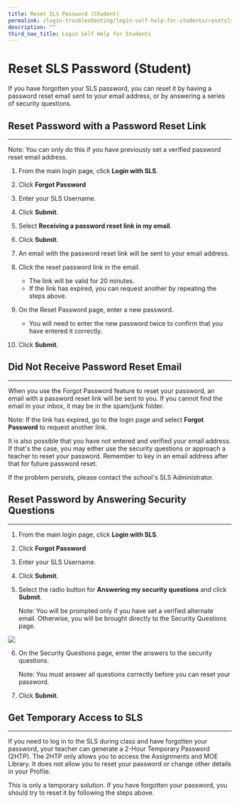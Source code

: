 ```yaml
---
title: Reset SLS Password (Student)
permalink: /login-troubleshooting/login-self-help-for-students/resetslspassword/
description: ""
third_nav_title: Login Self Help for Students
---
```

Reset SLS Password (Student)
===================

 If you have forgotten your SLS password, you can reset it by having a password reset email sent to your email address, or by answering a series of security questions.

 Reset Password with a Password Reset Link
----------------------------------

---

 Note: You can only do this if you have previously set a verified password reset email address.

1. From the main login page, click **Login with SLS**.
2. Click **Forgot Password**
3. Enter your SLS Username.
4. Click **Submit**.
5. Select **Receiving a password reset link in my email**.
6. Click **Submit**.
7. An email with the password reset link will be sent to your email address.
8. Click the reset password link in the email.
    
    
    - The link will be valid for 20 minutes.
    - If the link has expired, you can request another by repeating the steps above.
9. On the Reset Password page, enter a new password.
    
     
    - You will need to enter the new password twice to confirm that you have entered it correctly.
10. Click **Submit**.
 
    
 Did Not Receive Password Reset Email
----------------------------------

---

 When you use the Forgot Password feature to reset your password, an email with a password reset link will be sent to you. If you cannot find the email in your inbox, it may be in the spam/junk folder.

 Note: If the link has expired, go to the login page and select **Forgot Password** to request another link.

 It is also possible that you have not entered and verified your email address. If that's the case, you may either use the security questions or approach a teacher to reset your password. Remember to key in an email address after that for future password reset.

If the problem persists, please contact the school's SLS Administrator.

    
 Reset Password by Answering Security Questions
----------------------------------------------

---

1. From the main login page, click **Login with SLS**.
2. Click **Forgot Password**
3. Enter your SLS Username.
4. Click **Submit**.
5. Select the radio button for **Answering my security questions** and click **Submit**.
    
     Note: You will be prompted only if you have set a verified alternate email. Otherwise, you will be brought directly to the Security Questions page.
    
![](images/Media/2Teacher/TSPStudentPwResetMethod.png)  
			
6. On the Security Questions page, enter the answers to the security questions.
    
      Note: You must answer all questions correctly before you can reset your password.
7. Click **Submit**.
 
    
 Get Temporary Access to SLS
---------------------------

---

 If you need to log in to the SLS during class and have forgotten your password, your teacher can generate a 2-Hour Temporary Password (2HTP). The 2HTP only allows you to access the Assignments and MOE Library. It does not allow you to reset your password or change other details in your Profile.

 This is only a temporary solution. If you have forgotten your password, you should try to reset it by following the steps above.
